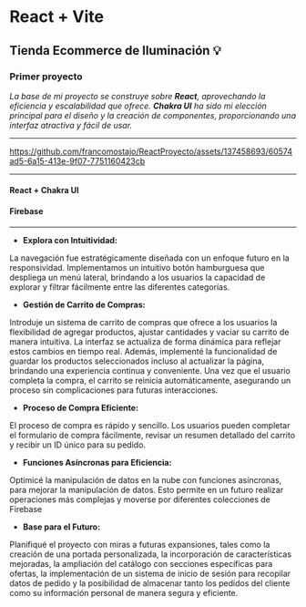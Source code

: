 # React + Vite
## Tienda Ecommerce de Iluminación 💡
### Primer proyecto 
_La base de mi proyecto se construye sobre **React**, aprovechando la eficiencia y escalabilidad que ofrece. **Chakra UI** ha sido mi elección principal para el diseño y la creación de componentes, proporcionando una interfaz atractiva y fácil de usar._

---
https://github.com/francomostajo/ReactProyecto/assets/137458693/60574ad5-6a15-413e-9f07-7751160423cb

---
 #### __React + Chakra UI__  


 #### __Firebase__ 
---

- **Explora con Intuitividad:**

La navegación fue estratégicamente diseñada con un enfoque futuro en la responsividad. Implementamos un intuitivo botón hamburguesa que despliega un menú lateral, brindando a los usuarios la capacidad de explorar y filtrar fácilmente entre las diferentes categorías. 

- **Gestión de Carrito de Compras:**

Introduje un sistema de carrito de compras que ofrece a los usuarios la flexibilidad de agregar productos, ajustar cantidades y vaciar su carrito de manera intuitiva. La interfaz se actualiza de forma dinámica para reflejar estos cambios en tiempo real. Además, implementé la funcionalidad de guardar los productos seleccionados incluso al actualizar la página, brindando una experiencia continua y conveniente. Una vez que el usuario completa la compra, el carrito se reinicia automáticamente, asegurando un proceso sin complicaciones para futuras interacciones.

- **Proceso de Compra Eficiente:**

El proceso de compra es rápido y sencillo. Los usuarios pueden completar el formulario de compra fácilmente, revisar un resumen detallado del carrito y recibir un ID único para su pedido.

- **Funciones Asíncronas para Eficiencia:**

Optimicé la manipulación de datos en la nube con funciones asíncronas, para mejorar la manipulación de datos. Esto permite en un futuro realizar operaciones más complejas y moverse por diferentes colecciones de Firebase

- **Base para el Futuro:**

Planifiqué el proyecto con miras a futuras expansiones, tales como la creación de una portada personalizada, la incorporación de características mejoradas, la ampliación del catálogo con secciones específicas para ofertas, la implementación de un sistema de inicio de sesión para recopilar datos de pedido y la posibilidad de almacenar tanto los pedidos del cliente como su información personal de manera segura y eficiente.

[def]: https://camo.githubusercontent.com/802cbace6c340bba46fa32668aa758d43a7bca881026b1affbd7579cb413718d/68747470733a2f2f696d672e736869656c64732e696f2f62616467652f52656163742d2532333230323332612e7376673f6c6f676f3d7265616374266c6f676f436f6c6f723d253233363144414642